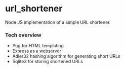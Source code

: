 # url_shortener
 Node JS implementation of a simple URL shortener.

### Tech overview
* Pug for HTML templating
* Express as a webserver
* Adler32 hashing algorithm for generating short URLs
* Sqlite3 for storing shortened URLs
